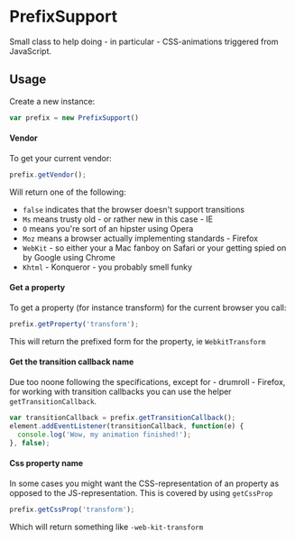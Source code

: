 PrefixSupport
==============

Small class to help doing - in particular - CSS-animations triggered from JavaScript.

Usage
-----

Create a new instance:

```javascript
var prefix = new PrefixSupport()
```

#### Vendor
To get your current vendor:

```javascript
prefix.getVendor();
```

Will return one of the following:
* `false` indicates that the browser doesn't support transitions
* `Ms` means trusty old - or rather new in this case - IE
* `O` means you're sort of an hipster using Opera
* `Moz` means a browser actually implementing standards - Firefox
* `WebKit` - so either your a Mac fanboy on Safari or your getting spied on by Google using Chrome
* `Khtml` - Konqueror - you probably smell funky

#### Get a property

To get a property (for instance transform) for the current browser you call:

```javascript
prefix.getProperty('transform');
```

This will return the prefixed form for the property, ie `WebkitTransform`

#### Get the transition callback name

Due too noone following the specifications, except for - drumroll - Firefox, for working with transition callbacks you can use the helper `getTransitionCallback`.

```javascript
var transitionCallback = prefix.getTransitionCallback();
element.addEventListener(transitionCallback, function(e) {
  console.log('Wow, my animation finished!');
}, false);
```

#### Css property name

In some cases you might want the CSS-representation of an property as opposed to the JS-representation. This is covered by using `getCssProp`

```javascript
prefix.getCssProp('transform');
```

Which will return something like `-web-kit-transform`
